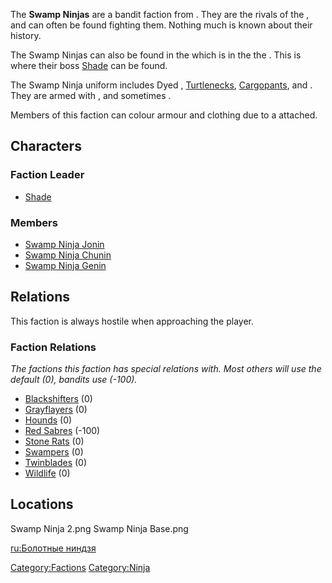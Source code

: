 The **Swamp Ninjas** are a bandit faction from [](The_Swamp.md). They are the rivals of the [](Red_Sabres.md), and can often be found fighting them.
Nothing much is known about their history.

The Swamp Ninjas can also be found in the [](Swamp_Ninja_Base.md) which is in the the [](South_Wetlands.md). This is where their boss
[Shade](Shade.md "wikilink") can be found.

The Swamp Ninja uniform includes Dyed [](Rag_Shirt.md), [Turtlenecks](Turtleneck.md "wikilink"),
[Cargopants](Cargopants.md "wikilink"), and [](Swamp_Ninja_Mask.md). They are armed with [](Ninja_Blade.md), [](Guardless_Katana.md) and sometimes [](Tooth_Pick.md).

Members of this faction can colour armour and clothing due to a [](Colour_Scheme.md) attached.

## Characters

### Faction Leader

- [Shade](Shade.md "wikilink")

### Members

- [Swamp Ninja Jonin](Swamp_Ninja_Jonin.md "wikilink")
- [Swamp Ninja Chunin](Swamp_Ninja_Chunin.md "wikilink")
- [Swamp Ninja Genin](Swamp_Ninja_Genin.md "wikilink")

## Relations

This faction is always hostile when approaching the player.

### Faction Relations

*The factions this faction has special relations with. Most others will
use the default (0), bandits use (-100).*

- [Blackshifters](Blackshifters.md "wikilink") (0)
- [Grayflayers](Grayflayers.md "wikilink") (0)
- [Hounds](Hounds.md "wikilink") (0)
- [Red Sabres](Red_Sabres.md "wikilink") (-100)
- [Stone Rats](Stone_Rats.md "wikilink") (0)
- [Swampers](03%20-%20Projects%20&%20Wikis/Kenshi/Kenshi%20Wiki/Kenshi%20Wiki%20Template/Swampers.md "wikilink") (0)
- [Twinblades](Twinblades.md "wikilink") (0)
- [Wildlife](Wildlife.md "wikilink") (0)

## Locations

Swamp Ninja 2.png Swamp Ninja Base.png

[ru:Болотные ниндзя](ru:Болотные_ниндзя "wikilink")

[Category:Factions](Category:Factions "wikilink")
[Category:Ninja](Category:Ninja "wikilink")